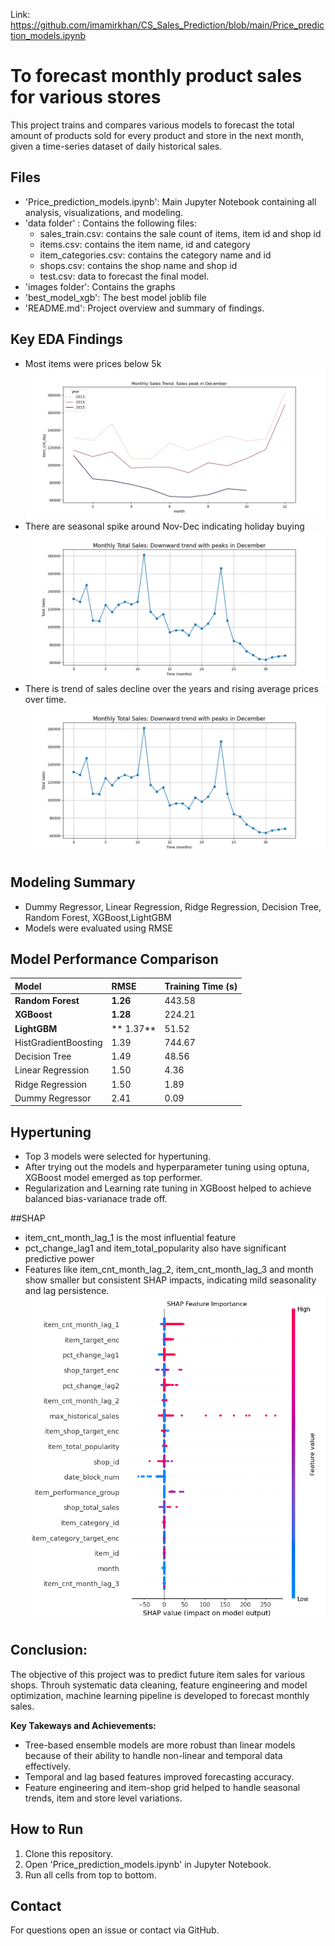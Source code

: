 Link: https://github.com/imamirkhan/CS_Sales_Prediction/blob/main/Price_prediction_models.ipynb

# To forecast monthly product sales for various stores

This project trains and compares various models to forecast the total amount of products sold for every product and store in the next month, given a time-series dataset of daily historical sales. 


## Files

- 'Price_prediction_models.ipynb': Main Jupyter Notebook containing all analysis, visualizations, and modeling.
- 'data folder' : Contains the following files:
	- sales_train.csv: contains the sale count of items, item id and shop id
	- items.csv: contains the item name, id and category
	- item_categories.csv: contains the category name and id
	- shops.csv: contains the shop name and shop id
	- test.csv: data to forecast the final model.
- 'images folder': Contains the graphs 
- 'best_model_xgb': The best model joblib file
- 'README.md': Project overview and summary of findings.

## Key EDA Findings

- Most items were prices below 5k
![sales](https://github.com/imamirkhan/CS_Sales_Prediction/blob/main/images/monthly_sales.png)
- There are seasonal spike around Nov-Dec indicating holiday buying
![monthly sales](https://github.com/imamirkhan/CS_Sales_Prediction/blob/main/images/sales-trend.png)
- There is trend of sales decline over the years and rising average prices over time.
![trend](https://github.com/imamirkhan/CS_Sales_Prediction/blob/main/images/sales-trend.png)

## Modeling Summary

- Dummy Regressor, Linear Regression, Ridge Regression, Decision Tree, Random Forest, XGBoost,LightGBM
- Models were evaluated using RMSE

## Model Performance Comparison

| Model | RMSE | Training Time (s) |
| :--- | :--- | :--- |
| **Random Forest** | **1.26** | 443.58 |
| **XGBoost** | **1.28** | 224.21 |
| **LightGBM** |** 1.37** | 51.52 |
| HistGradientBoosting | 1.39 | 744.67 |
| Decision Tree | 1.49 | 48.56 |
| Linear Regression | 1.50 | 4.36 |
| Ridge Regression | 1.50 | 1.89 |
| Dummy Regressor | 2.41 | 0.09 |

## Hypertuning
- Top 3 models were selected for hypertuning. 
- After trying out the models and hyperparameter tuning using optuna, XGBoost model emerged as top performer.
- Regularization and Learning rate tuning in XGBoost helped to achieve balanced bias-varianace trade off.

##SHAP

- item_cnt_month_lag_1 is the most influential feature
- pct_change_lag1 and item_total_popularity also have significant predictive power
- Features like item_cnt_month_lag_2, item_cnt_month_lag_3 and month show smaller but consistent SHAP impacts, indicating mild seasonality and lag persistence.
![trend](https://github.com/imamirkhan/CS_Sales_Prediction/blob/main/images/SHAP.png)

## Conclusion:
The objective of this project was to predict future item sales for various shops. Throuh systematic data cleaning, feature engineering and model optimization, machine learning pipeline is developed to forecast monthly sales.

**Key Takeways and Achievements:**
- Tree-based ensemble models are more robust than linear models because of their ability to handle non-linear and temporal data effectively.
- Temporal and lag based features improved forecasting accuracy.
- Feature engineering and item-shop grid helped to handle seasonal trends, item and store level variations.


## How to Run

1. Clone this repository.
2. Open 'Price_prediction_models.ipynb' in Jupyter Notebook.
3. Run all cells from top to bottom.

## Contact

For questions open an issue or contact via GitHub.

